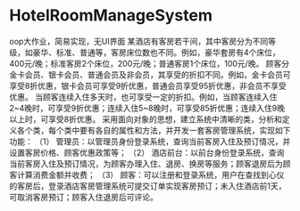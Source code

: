 # HotelRoomManageSystem
oop大作业，简易实现，无UI界面
某酒店有客房若干间，其中客房分为不同等级，如豪华、标准、普通等，客房床位数也不同。例如，豪华套房有4个床位，400元/晚；标准客房2个床位，200元/晚；普通客房1个床位，100元/晚。
顾客分金卡会员、银卡会员、普通会员及非会员，其享受的折扣不同。例如，金卡会员可享受8折优惠，银卡会员可享受9折优惠，普通会员享受95折优惠，非会员不享受优惠。
当顾客连续入住多天时，也可享受一定的折扣。例如，当顾客连续入住2~4晚时，可享受9折优惠；连续入住5~8晚时，可享受85折优惠；连续入住9晚以上时，可享受8折优惠。
采用面向对象的思想，建立系统中清晰的类，分析和定义各个类，每个类中要有各自的属性和方法，并开发一套客房管理系统，实现如下功能：
（1）	管理员：以管理员身份登录系统，查询当前客房入住及预订情况，并设置客房价格、顾客优惠政策等；
（2）	酒店前台：以前台身份登录系统，查询当前客房入住及预订情况，为顾客办理入住、退房、换房等服务；顾客退房后为顾客计算消费金额并收费；
（3）	顾客：可以注册和登录系统，用户在查找到心仪的客房后，登录酒店客房管理系统可提交订单实现客房预订；未入住酒店前1天，可取消客房预订；顾客入住退房后可评论。
